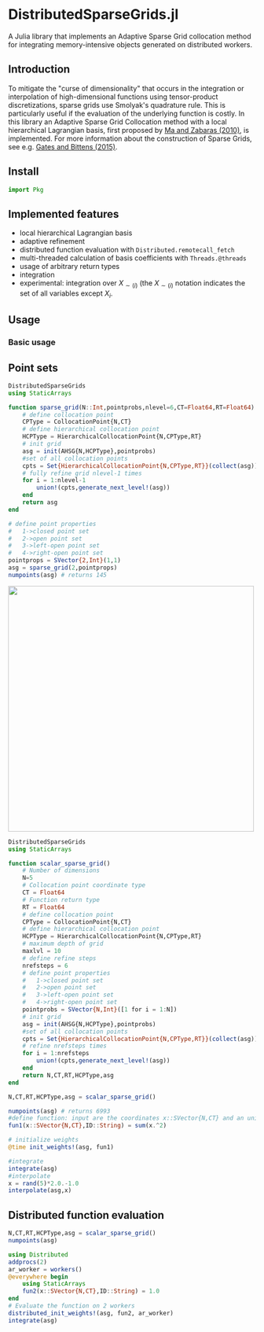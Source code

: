 # DistributedSparseGrids.jl

A Julia library that implements an Adaptive Sparse Grid collocation method for integrating memory-intensive objects generated on distributed workers.


## Introduction

To mitigate the "curse of dimensionality" that occurs in the integration or interpolation of high-dimensional functions using tensor-product discretizations, sparse grids use Smolyak's quadrature rule. This is particularly useful if the evaluation of the underlying function is costly. In this library an Adaptive Sparse Grid Collocation method with a local hierarchical Lagrangian basis, first proposed by [Ma and Zabaras (2010)](https://www.sciencedirect.com/science/article/pii/S002199910900028X), is implemented. For more information about the construction of Sparse Grids, see e.g. [Gates and Bittens (2015)](https://arxiv.org/abs/1509.01462).

## Install

```julia
import Pkg
```

## Implemented features

-	local hierarchical Lagrangian basis
-	adaptive refinement
-	distributed function evaluation with ```Distributed.remotecall_fetch```
-	multi-threaded calculation of basis coefficients with ```Threads.@threads```
-	usage of arbitrary return types 
-	integration
-	experimental: integration over $X_{\sim (i)}$ (the $X_{\sim (i)}$  notation indicates the set of all variables except $X_{i}$.

## Usage



### Basic usage

## Point sets

```julia
DistributedSparseGrids
using StaticArrays 

function sparse_grid(N::Int,pointprobs,nlevel=6,CT=Float64,RT=Float64)
	# define collocation point
	CPType = CollocationPoint{N,CT}
	# define hierarchical collocation point
	HCPType = HierarchicalCollocationPoint{N,CPType,RT}
	# init grid
	asg = init(AHSG{N,HCPType},pointprobs)
	#set of all collocation points
	cpts = Set{HierarchicalCollocationPoint{N,CPType,RT}}(collect(asg))
	# fully refine grid nlevel-1 times
	for i = 1:nlevel-1
		union!(cpts,generate_next_level!(asg))
	end
	return asg
end

# define point properties 
#	1->closed point set
# 	2->open point set
#	3->left-open point set
#	4->right-open point set
pointprops = SVector{2,Int}(1,1)
asg = sparse_grid(2,pointprops) 
numpoints(asg) # returns 145
```

<img src="https://user-images.githubusercontent.com/100423479/193283422-6901ef1c-e474-4a64-a143-7988c3e9be00.png" width="500" height="500" />

```julia
DistributedSparseGrids
using StaticArrays 

function scalar_sparse_grid()
	# Number of dimensions
	N=5
	# Collocation point coordinate type
	CT = Float64
	# Function return type
	RT = Float64
	# define collocation point
	CPType = CollocationPoint{N,CT}
	# define hierarchical collocation point
	HCPType = HierarchicalCollocationPoint{N,CPType,RT}
	# maximum depth of grid
	maxlvl = 10
	# define refine steps
	nrefsteps = 6
	# define point properties 
	#	1->closed point set
	# 	2->open point set
	#	3->left-open point set
	#	4->right-open point set
	pointprobs = SVector{N,Int}([1 for i = 1:N])
	# init grid
	asg = init(AHSG{N,HCPType},pointprobs)
	#set of all collocation points
	cpts = Set{HierarchicalCollocationPoint{N,CPType,RT}}(collect(asg))
	# refine nrefsteps times
	for i = 1:nrefsteps
		union!(cpts,generate_next_level!(asg))
	end
	return N,CT,RT,HCPType,asg
end

N,CT,RT,HCPType,asg = scalar_sparse_grid() 

numpoints(asg) # returns 6993
#define function: input are the coordinates x::SVector{N,CT} and an unique id ID::String (e.g. "1_1_1_1")
fun1(x::SVector{N,CT},ID::String) = sum(x.^2)

# initialize weights
@time init_weights!(asg, fun1)

#integrate
integrate(asg)
#interpolate
x = rand(5)*2.0.-1.0
interpolate(asg,x)
```

## Distributed function evaluation
```julia
N,CT,RT,HCPType,asg = scalar_sparse_grid()
numpoints(asg)

using Distributed
addprocs(2)
ar_worker = workers()
@everywhere begin
	using StaticArrays
    fun2(x::SVector{N,CT},ID::String) = 1.0
end 
# Evaluate the function on 2 workers
distributed_init_weights!(asg, fun2, ar_worker)
integrate(asg)
```


```julia
```
